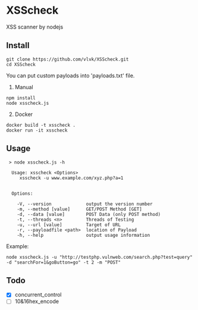 # XSScheck

XSS scanner by nodejs


## Install

```
git clone https://github.com/vlvk/XSScheck.git
cd XSScheck
```

You can put custom payloads into 'payloads.txt' file.

1. Manual
```
npm install
node xsscheck.js
```

2. Docker
```
docker build -t xsscheck .
docker run -it xsscheck
```


## Usage

```
 > node xsscheck.js -h

  Usage: xsscheck <Options>
	 xsscheck -u www.example.com/xyz.php?a=1


  Options:

    -V, --version             output the version number
    -m, --method [value]      GET/POST Method [GET]
    -d, --data [value]        POST Data (only POST method)
    -t, --threads <n>         Threads of Testing
    -u, --url [value]         Target of URL
    -r, --payloadfile <path>  location of Payload
    -h, --help                output usage information
```

Example:

```
node xsscheck.js -u "http://testphp.vulnweb.com/search.php?test=query" -d "searchFor=1&goButton=go" -t 2 -m "POST"
```

## Todo

- [x] concurrent_control
- [ ] 10&16hex_encode